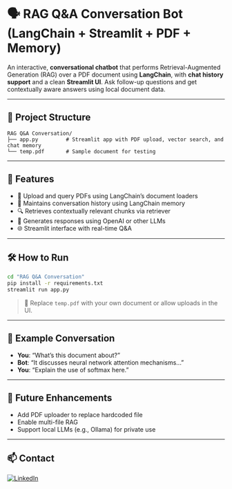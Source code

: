 # 🗣️ RAG Q&A Conversation Bot (LangChain + Streamlit + PDF + Memory)

An interactive, **conversational chatbot** that performs Retrieval-Augmented Generation (RAG) over a PDF document using **LangChain**, with **chat history support** and a clean **Streamlit UI**. Ask follow-up questions and get contextually aware answers using local document data.

---

## 📂 Project Structure

```
RAG Q&A Conversation/
├── app.py         # Streamlit app with PDF upload, vector search, and chat memory
└── temp.pdf       # Sample document for testing
```

---

## 🚀 Features

- 📄 Upload and query PDFs using LangChain’s document loaders
- 🧠 Maintains conversation history using LangChain memory
- 🔍 Retrieves contextually relevant chunks via retriever
- 🤖 Generates responses using OpenAI or other LLMs
- 🌐 Streamlit interface with real-time Q&A

---

## 🛠️ How to Run

```bash
cd "RAG Q&A Conversation"
pip install -r requirements.txt
streamlit run app.py
```

> 📎 Replace `temp.pdf` with your own document or allow uploads in the UI.

---

## 💬 Example Conversation

- **You**: “What’s this document about?”
- **Bot**: “It discusses neural network attention mechanisms...”
- **You**: “Explain the use of softmax here.”

---

## 🔭 Future Enhancements

- Add PDF uploader to replace hardcoded file
- Enable multi-file RAG
- Support local LLMs (e.g., Ollama) for private use

---


## 📫 Contact

[![LinkedIn](https://img.shields.io/badge/LinkedIn-Aparna-blue?style=flat&logo=linkedin)](https://www.linkedin.com/in/aparna-k-628005167/)

